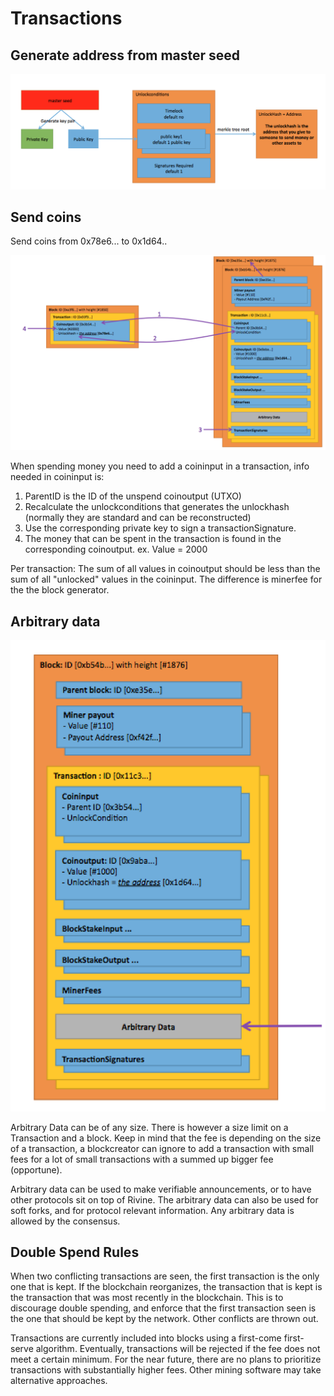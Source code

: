 # Transactions

## Generate address from master seed

![Address Generation](addressgeneration.png)

## Send coins

Send coins from 0x78e6... to 0x1d64..

![Send coins](send.png)

When spending money you need to add a coininput in a transaction, info needed in coininput is:
1. ParentID is the ID of the unspend coinoutput (UTXO)
2. Recalculate the unlockconditions that generates the unlockhash (normally they are standard and can be reconstructed)
3. Use the corresponding private key to sign a transactionSignature.
4. The money that can be spent in the transaction is found in the corresponding coinoutput. ex. Value = 2000

Per transaction: The sum of all values in coinoutput should be less than the sum of all "unlocked" values in the coininput. The difference is minerfee for the the block generator.

## Arbitrary data

![Arbitrary data](arbitrarydata.png)

Arbitrary Data can be of any size. There is however a size limit on a Transaction and a block.
Keep in mind that the fee is depending on the size of a transaction, a blockcreator can ignore to add a transaction with small fees for a lot of small transactions with a summed up bigger fee (opportune).

Arbitrary data can be used to make verifiable announcements, or to have other
protocols sit on top of Rivine. The arbitrary data can also be used for soft
forks, and for protocol relevant information. Any arbitrary data is allowed by
the consensus.


## Double Spend Rules

When two conflicting transactions are seen, the first transaction is the only
one that is kept. If the blockchain reorganizes, the transaction that is kept
is the transaction that was most recently in the blockchain. This is to
discourage double spending, and enforce that the first transaction seen is the
one that should be kept by the network. Other conflicts are thrown out.

Transactions are currently included into blocks using a first-come first-serve
algorithm. Eventually, transactions will be rejected if the fee does not meet a
certain minimum. For the near future, there are no plans to prioritize
transactions with substantially higher fees. Other mining software may take
alternative approaches.
